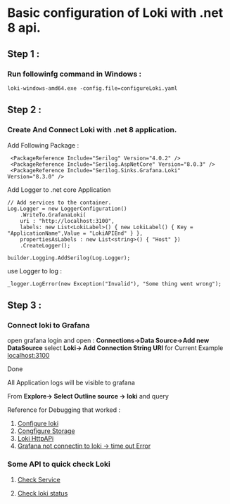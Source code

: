 # Basic configuration of Loki with .net 8 api.

## Step 1 :

### Run followinfg command in Windows :

```
loki-windows-amd64.exe -config.file=configureLoki.yaml
```

## Step 2 :

### Create And Connect Loki with .net 8 application.

Add Following Package :

```
 <PackageReference Include="Serilog" Version="4.0.2" />
 <PackageReference Include="Serilog.AspNetCore" Version="8.0.3" />
 <PackageReference Include="Serilog.Sinks.Grafana.Loki" Version="8.3.0" />
```

Add Logger to .net core Application

```
// Add services to the container.
Log.Logger = new LoggerConfiguration()
    .WriteTo.GrafanaLoki(
    uri : "http://localhost:3100",
    labels: new List<LokiLabel>() { new LokiLabel() { Key = "ApplicationName",Value = "LokiAPIEnd" } },
    propertiesAsLabels : new List<string>() { "Host" })
    .CreateLogger();

builder.Logging.AddSerilog(Log.Logger);
```

use Logger to log :

```
_logger.LogError(new Exception("Invalid"), "Some thing went wrong");
```

## Step 3 :

### Connect loki to Grafana

open grafana login and open :
**Connections->Data Source->Add new DataSource**
select **Loki-> Add Connection String URl** for Current Example [localhost:3100](http://localhost:3100/)

Done

All Application logs will be visible to grafana

From **Explore-> Select Outline source -> loki**
and query

Reference for Debugging that worked :

1. [Configure loki](https://grafana.com/docs/loki/latest/configure/)
2. [Congfigure Storage](https://grafana.com/docs/loki/latest/configure/storage/)
3. [Loki HttpAPi](https://grafana.com/docs/loki/latest/reference/loki-http-api/)
4. [Grafana not connectin to loki -> time out Error](https://github.com/grafana/grafana/issues/42801)

### Some API to quick check Loki

1. [Check Service](http://localhost:3100/services)

2. [Check loki status](http://localhost:3100/ready)
